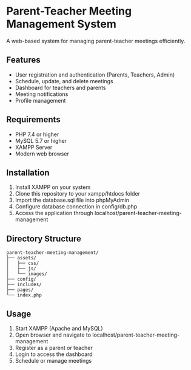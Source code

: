 # Parent-Teacher Meeting Management System

A web-based system for managing parent-teacher meetings efficiently.

## Features

- User registration and authentication (Parents, Teachers, Admin)
- Schedule, update, and delete meetings
- Dashboard for teachers and parents
- Meeting notifications
- Profile management

## Requirements

- PHP 7.4 or higher
- MySQL 5.7 or higher
- XAMPP Server
- Modern web browser

## Installation

1. Install XAMPP on your system
2. Clone this repository to your xampp/htdocs folder
3. Import the database.sql file into phpMyAdmin
4. Configure database connection in config/db.php
5. Access the application through localhost/parent-teacher-meeting-management

## Directory Structure

```
parent-teacher-meeting-management/
├── assets/
│   ├── css/
│   ├── js/
│   └── images/
├── config/
├── includes/
├── pages/
└── index.php
```

## Usage

1. Start XAMPP (Apache and MySQL)
2. Open browser and navigate to localhost/parent-teacher-meeting-management
3. Register as a parent or teacher
4. Login to access the dashboard
5. Schedule or manage meetings
